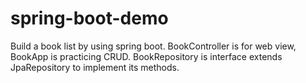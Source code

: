 # spring-boot-demo
Build a book list by using spring boot.
BookController is for web view, BookApp is practicing CRUD.
BookRepository is interface extends JpaRepository to implement its methods.
